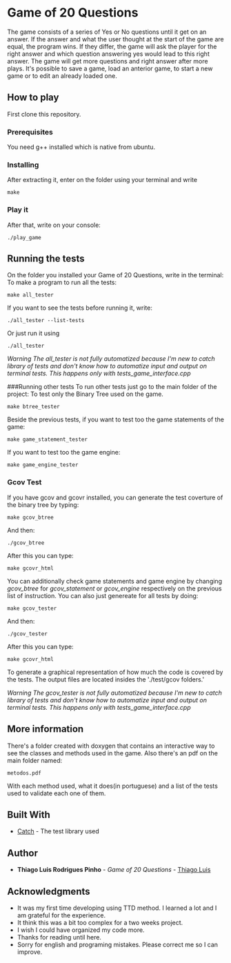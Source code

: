 # Game of 20 Questions


The game consists of a series of Yes or No questions until it get on an answer. If the answer and what the user thought at the start of the game are equal, the program wins. If they differ, the game will ask the player for the right answer and which question answering yes would lead to this right answer. 
The game will get more questions and right answer after more plays.
It's possible to save a game, load an anterior game, to start a new game or to edit an already loaded one.


## How to play

First clone this repository. 

### Prerequisites

You need g++ installed which is native from ubuntu. 


### Installing

After extracting it, enter on the folder using your terminal and write 
```
make
```

### Play it
After that, write on your console:
```
./play_game
```

## Running the tests

On the folder you installed your Game of 20 Questions, write in the terminal:
To make a program to run all the tests:
```
make all_tester
```
If you want to see the tests before running it, write:
```
./all_tester --list-tests
```
Or just run it using
```
./all_tester 
```
*Warning
    The all_tester is not fully automatized because I'm new to catch library of tests and don't know how to automatize input and output on terminal tests.
    This happens only with tests_game_interface.cpp*

###Running other tests
To run other tests just go to the main folder of the project:
To test only the Binary Tree used on the game.
```
make btree_tester
```

Beside the previous tests, if you want to test too the game statements of the game:
```
make game_statement_tester
```

If you want to test too the game engine:
```
make game_engine_tester
```

### Gcov Test
If you have gcov and gcovr installed, you can generate the 
test coverture of the binary tree by typing:
```
make gcov_btree
```
And then:
```
./gcov_btree
```
After this you can type:
```
make gcovr_html
```

You can additionally check game statements and game engine by changing *gcov_btree*
for *gcov_statement* or *gcov_engine* respectively on the previous list of instruction.
You can also just genereate for all tests by doing:
```
make gcov_tester
```
And then:
```
./gcov_tester
```
After this you can type:
```
make gcovr_html
```
To generate a graphical representation of how much the code is covered by the tests. The output files are located insides the './test/gcov folders.'

*Warning
    The gcov_tester is not fully automatized because I'm new to catch library of tests and don't know how to automatize input and output on terminal tests.
    This happens only with tests_game_interface.cpp*

## More information
There's a folder created with doxygen that contains an interactive way to see the classes and methods used in the game.
Also there's an pdf on the main folder named:
```
metodos.pdf
```
With each method used, what it does(in portuguese) and a list of the tests used to validate each one of them.
## Built With

* [Catch](http://catch-lib.net/) - The test library used

## Author

* **Thiago Luis Rodrigues Pinho** - *Game of 20 Questions* - [Thiago Luis](https://github.com/thiagolrpinho/MP-Trabalho-1-20perguntas)



## Acknowledgments

* It was my first time developing using TTD method. I learned a lot and I am grateful for 
the experience. 
* It think this was a bit too complex for a two weeks project. 
* I wish I could have organized my code more. 
* Thanks for reading until here.
* Sorry for english and programing mistakes. Please correct me so I can improve.

